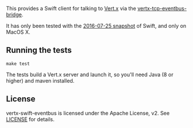 This provides a Swift client for talking to [Vert.x](http://vertx.io)
via the
[vertx-tcp-eventbus-bridge](https://github.com/vert-x3/vertx-tcp-eventbus-bridge).

It has only been tested with the
[2016-07-25 snapshot](https://swift.org/download/#snapshots) of Swift,
and only on MacOS X.

## Running the tests

`make test`

The tests build a Vert.x server and launch it, so you'll need Java (8 or higher) and maven installed.

## License

vertx-swift-eventbus is licensed under the Apache License, v2. See
[LICENSE](LICENSE) for details.

